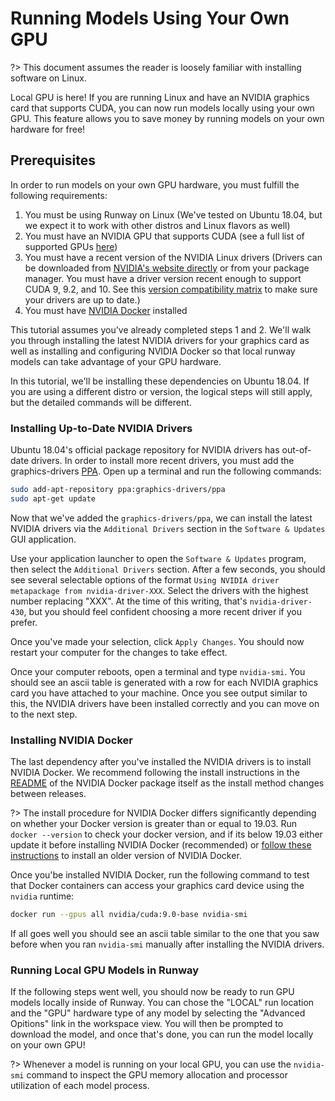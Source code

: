 # Running Models Using Your Own GPU

?> This document assumes the reader is loosely familiar with installing software on Linux.

Local GPU is here! If you are running Linux and have an NVIDIA graphics card that supports CUDA, you can now run models locally using your own GPU. This feature allows you to save money by running models on your own hardware for free!

## Prerequisites

In order to run models on your own GPU hardware, you must fulfill the following requirements:

1. You must be using Runway on Linux (We've tested on Ubuntu 18.04, but we expect it to work with other distros and Linux flavors as well)
1. You must have an NVIDIA GPU that supports CUDA (see a full list of supported GPUs [here](https://www.geforce.com/hardware/technology/cuda/supported-gpus))
1. You must have a recent version of the NVIDIA Linux drivers (Drivers can be downloaded from [NVIDIA's website directly](https://www.geforce.com/drivers) or from your package manager. You must have a driver version recent enough to support CUDA 9, 9.2, and 10. See this [version compatibility matrix](https://github.com/NVIDIA/nvidia-docker/wiki/CUDA#requirements) to make sure your drivers are up to date.)
1. You must have [NVIDIA Docker](https://github.com/NVIDIA/nvidia-docker) installed

This tutorial assumes you've already completed steps 1 and 2. We'll walk you through installing the latest NVIDIA drivers for your graphics card as well as installing and configuring NVIDIA Docker so that local runway models can take advantage of your GPU hardware.

In this tutorial, we'll be installing these dependencies on Ubuntu 18.04. If you are using a different distro or version, the logical steps will still apply, but the detailed commands will be different.

### Installing Up-to-Date NVIDIA Drivers

Ubuntu 18.04's official package repository for NVIDIA drivers has out-of-date drivers. In order to install more recent drivers, you must add the graphics-drivers [PPA](https://itsfoss.com/ppa-guide/). Open up a terminal and run the following commands:

```bash
sudo add-apt-repository ppa:graphics-drivers/ppa
sudo apt-get update
```

Now that we've added the `graphics-drivers/ppa`, we can install the latest NVIDIA drivers via the `Additional Drivers` section in the `Software & Updates` GUI application.

Use your application launcher to open the `Software & Updates` program, then select the `Additional Drivers` section. After a few seconds, you should see several selectable options of the format `Using NVIDIA driver metapackage from nvidia-driver-XXX`. Select the drivers with the highest number replacing "XXX". At the time of this writing, that's `nvidia-driver-430`, but you should feel confident choosing a more recent driver if you prefer.

Once you've made your selection, click `Apply Changes`. You should now restart your computer for the changes to take effect.

Once your computer reboots, open a terminal and type `nvidia-smi`. You should see an ascii table is generated with a row for each NVIDIA graphics card you have attached to your machine. Once you see output similar to this, the NVIDIA drivers have been installed correctly and you can move on to the next step.

### Installing NVIDIA Docker

The last dependency after you've installed the NVIDIA drivers is to install NVIDIA Docker. We recommend following the install instructions in the [README](https://github.com/NVIDIA/nvidia-docker) of the NVIDIA Docker package itself as the install method changes between releases.

?> The install procedure for NVIDIA Docker differs significantly depending on whether your Docker version is greater than or equal to 19.03. Run `docker --version` to check your docker version, and if its below 19.03 either update it before installing NVIDIA Docker (recommended) or [follow these instructions](https://github.com/NVIDIA/nvidia-docker/wiki/Installation-(version-2.0)) to install an older version of NVIDIA Docker.

Once you'be installed NVIDIA Docker, run the following command to test that Docker containers can access your graphics card device using the `nvidia` runtime:

```bash
docker run --gpus all nvidia/cuda:9.0-base nvidia-smi
```

If all goes well you should see an ascii table similar to the one that you saw before when you ran `nvidia-smi` manually after installing the NVIDIA drivers.

### Running Local GPU Models in Runway

If the following steps went well, you should now be ready to run GPU models locally inside of Runway. You can chose the "LOCAL" run location and the "GPU" hardware type of any model by selecting the "Advanced Opitions" link in the workspace view. You will then be prompted to download the model, and once that's done, you can run the model locally on your own GPU!

?> Whenever a model is running on your local GPU, you can use the `nvidia-smi` command to inspect the GPU memory allocation and processor utilization of each model process.
